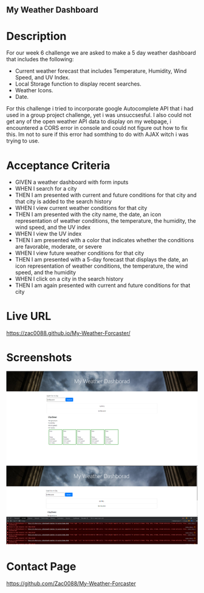 ## My Weather Dashboard ##

# Description #
For our week 6 challenge we are asked to make a 5 day weather dashboard that includes the following:
* Current weather forecast that includes Temperature, Humidity, Wind Speed, and UV Index.
* Local Storage function to display recent searches.
* Weather Icons. 
* Date.

For this challenge i tried to incorporate google Autocomplete API that i had used in a group project challenge, yet i was unsuccsesful.
I also could not get any of the open weather API data to display on my webpage, i encountered a CORS error in console and could not figure out how to fix this.
Im not to sure if this error had somthing to do with AJAX witch i was trying to use.

# Acceptance Criteria #
* GIVEN a weather dashboard with form inputs
* WHEN I search for a city
* THEN I am presented with current and future conditions for that city and that city is added to the search history
* WHEN I view current weather conditions for that city
* THEN I am presented with the city name, the date, an icon representation of weather conditions, the temperature, the humidity, the wind speed, and the UV index
* WHEN I view the UV index
* THEN I am presented with a color that indicates whether the conditions are favorable, moderate, or severe
* WHEN I view future weather conditions for that city
* THEN I am presented with a 5-day forecast that displays the date, an icon representation of weather conditions, the temperature, the wind speed, and the humidity
* WHEN I click on a city in the search history
* THEN I am again presented with current and future conditions for that city

# Live URL
 https://zac0088.github.io/My-Weather-Forcaster/

# Screenshots
![screenshot](./images/screencapture-file-C-Users-zac-c-Desktop-My-Weather-Forcaster-index-html-2022-09-22-20_59_53.png)
![screenshot](./images/Screenshot%20(43).png)
# Contact Page
https://github.com/Zac0088/My-Weather-Forcaster
